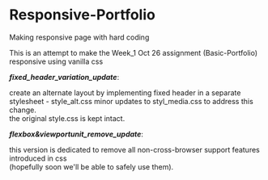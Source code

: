 # Responsive-Portfolio
Making responsive page with hard coding

This is an attempt to make the Week_1 Oct 26 assignment (Basic-Portfolio) 
responsive using vanilla css <br>

<strong><em>fixed_header_variation_update</em></strong>: <br>

  create an alternate layout by implementing fixed header in a separate stylesheet - style_alt.css 
  minor updates to styl_media.css to address this change. <br>
  the original style.css is kept intact. <br>

<strong><em>flexbox&viewportunit_remove_update</em></strong>: <br>

  this version is dedicated to remove all non-cross-browser support features introduced in css <br>
  (hopefully soon we'll be able to safely use them).
